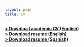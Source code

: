 ```yaml
---
layout: page
title: CV
---
```

<span style="float: left; "><a href="{{ '/assets/cv-academic.pdf' | prepend: site.baseurl }}"><strong>> Download academic CV (English)</strong></a> </span>
<br>
<span style="float: left; "><a href="{{ '/assets/resume-en.pdf' | prepend: site.baseurl }}"><strong>> Download resume (English)</strong></a> </span>
<br>
<span style="float: left; "><a href="{{ '/assets/resume-es.pdf' | prepend: site.baseurl }}"><strong>> Download resume (Spanish)</strong></a> </span>
<br>

